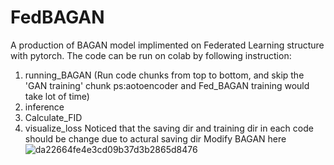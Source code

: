 # FedBAGAN
A production of BAGAN model implimented on Federated Learning structure with pytorch.
The code can be run on colab by following instruction:
1. running_BAGAN (Run code chunks from top to bottom, and skip the 'GAN training' chunk 
ps:aotoencoder and Fed_BAGAN training would take lot of time)
2. inference 
3. Calculate_FID
4. visualize_loss
Noticed that the saving dir and training dir in each code should be change due to actural saving dir
Modify BAGAN here
![da22664fe4e3cd09b37d3b2865d8476](https://user-images.githubusercontent.com/58716235/173056434-424a3967-1544-4a88-b340-14758a877b6a.png)
